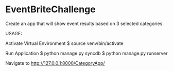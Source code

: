# EventBriteChallenge
Create an app that will show event results based on 3 selected categories.

USAGE:

Activate Virtual Environment
$ source venv/bin/activate

Run Application
$ python manage.py syncdb
$ python manage.py runserver

Navigate to http://127.0.0.1:8000/CategoryApp/
